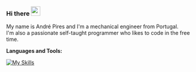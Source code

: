 ### Hi there <img src="https://media.giphy.com/media/hvRJCLFzcasrR4ia7z/giphy.gif" width="25">

My name is André Pires and I'm a mechanical engineer from Portugal.<br />
I'm also a passionate self-taught programmer who likes to code in the free time.
<br />

**Languages and Tools:**  

[![My Skills](https://skillicons.dev/icons?i=react,ts,docker,py,fastapi,postgres,&perline=3)](https://skillicons.dev)
